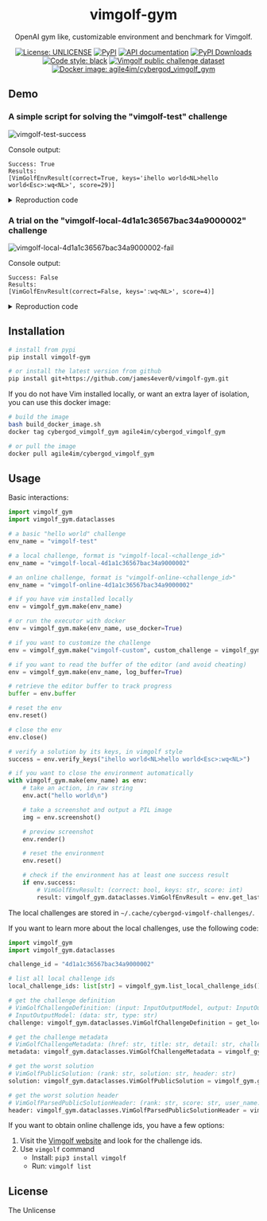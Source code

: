 
<!-- TODO: create a gym-like environment called "cybergod-gym" which we can remote into other machines and act upon them -->

<!-- TODO: create human labeling environment for vimgolf-gym and cybergod-gym as web application -->

<!-- TODO: create a dedicated cybergod_vimgolf_gym docker image, separate from cybergod_worker_terminal and so on -->

<!-- TODO: use worst human submission to calculate relative score -->
<!-- TODO: calculate overall score for multiple challenges as benchmark result -->

<!-- formula: estimated_worst_solution_score = human_worst_solution_score ? (string_length_of_output + 10) -->
<!-- relative_inverse_score = estimated_worst_solution_score / agent_score (the higher the better)  -->

<div>
<p align="center"><h1 align="center">vimgolf-gym</h1></p>
<p align="center">OpenAI gym like, customizable environment and benchmark for Vimgolf.</p>
<p align="center">
<a href="https://github.com/james4ever0/vimgolf-gym/blob/main/LICENSE"><img alt="License: UNLICENSE"
 src="https://img.shields.io/badge/license-UNLICENSE-green.svg?style=flat"></a>
<a href="https://pypi.org/project/vimgolf-gym/"><img alt="PyPI" src="https://img.shields.io/pypi/v/vimgolf-gym"></a>
<a href="https://james4ever0.github.io/vimgolf-gym/"><img src="https://img.shields.io/badge/API-Docs-blueviolet" alt="API documentation"></a>
<a href="https://pepy.tech/projects/vimgolf-gym"><img src="https://static.pepy.tech/badge/vimgolf-gym" alt="PyPI Downloads"></a>
<a href="https://github.com/james4ever0/vimgolf-gym"><img alt="Code style: black" src="https://img.shields.io/badge/code%20style-black-000000.svg"></a>
<a href="https://huggingface.co/datasets/James4Ever0/vimgolf_challenges_and_solutions"><img alt="Vimgolf public challenge dataset" src="https://img.shields.io/badge/🤗-HuggingFace-blue"></a>
<a href="https://hub.docker.com/r/agile4im/cybergod_vimgolf_gym"><img alt="Docker image: agile4im/cybergod_vimgolf_gym" src="https://img.shields.io/badge/dockerhub-gray?logo=docker"></a>
</p>
</div>

## Demo

### A simple script for solving the "vimgolf-test" challenge

![vimgolf-test-success](https://github.com/user-attachments/assets/011c21d7-5b4b-4836-ac14-e4b8126c3ab4)

Console output:

```
Success: True
Results:
[VimGolfEnvResult(correct=True, keys='ihello world<NL>hello world<Esc>:wq<NL>', score=29)]
```

<details>

<summary>Reproduction code</summary>

```python
import vimgolf_gym
import time
import PIL.Image

def test_demo():
    """
    Run a demo of vimgolf-gym, interacting with the environment by
    typing "hello world" into the buffer and then saving and quitting vim.
    Takes screenshots of the process and saves them to a .gif file.
    """
    env = vimgolf_gym.make("vimgolf-test")
    images: list[PIL.Image.Image] = []
    images.append(env.screenshot())
    env.act("i")
    images.append(env.screenshot())
    env.act("hello world\n")
    images.append(env.screenshot())
    env.act("hello world")
    images.append(env.screenshot())
    env.act("\x1b:wq")
    images.append(env.screenshot())
    env.act("\n")
    images.append(env.screenshot())
    time.sleep(1)
    images.append(env.screenshot())
    print("Success:", env.success)
    print("Results:")
    try:
         import rich
         rich.print(env.results)
    except ImportError:
         print(env.results)
    env.close()
    write_images_to_gif(images=images, output_gif_path="vimgolf-test-success.gif")


def write_images_to_gif(
    images: list[PIL.Image.Image], output_gif_path: str, interval=1000
):
    durations = [interval] * len(images)

    images[0].save(
        output_gif_path,
        save_all=True,
        append_images=images[1:],
        duration=durations,
        loop=1,
    )

if __name__ == "__main__":
    test_demo()
```

</details>

### A trial on the "vimgolf-local-4d1a1c36567bac34a9000002" challenge

![vimgolf-local-4d1a1c36567bac34a9000002-fail](https://github.com/user-attachments/assets/c6f4c2ba-1506-42c1-8d47-28816d338e94)

Console output:

```
Success: False
Results:
[VimGolfEnvResult(correct=False, keys=':wq<NL>', score=4)]
```

<details>

<summary>Reproduction code</summary>

```python
import vimgolf_gym
import time
import PIL.Image

def write_images_to_gif(
    images: list[PIL.Image.Image], output_gif_path: str, interval=1000
):
    durations = [interval] * len(images)

    images[0].save(
        output_gif_path,
        save_all=True,
        append_images=images[1:],
        duration=durations,
        loop=1,
    )

def test_local():
    """
    Test a local challenge with the given challenge id.

    It checks the data of the challenge in the local dataset, and then runs the
    challenge in the local environment and takes screenshots of the process.
    """
    challenge_id = "4d1a1c36567bac34a9000002"
    assert challenge_id in vimgolf_gym.list_local_challenge_ids()
    assert (
        vimgolf_gym.get_local_challenge_definition(challenge_id).client_version
        == "0.5.0"
    )
    assert (
        vimgolf_gym.get_local_challenge_metadata(challenge_id).challenge_hash
        == challenge_id
    )
    assert vimgolf_gym.get_local_challenge_worst_solution(challenge_id).rank == "74"
    assert (
        vimgolf_gym.get_local_challenge_worst_solution_header(challenge_id).score
        == "206"
    )
    env = vimgolf_gym.make("vimgolf-local-%s" % challenge_id)
    images: list[PIL.Image.Image] = []
    images.append(env.screenshot())
    env.act(":wq")
    images.append(env.screenshot())
    env.act("\n")
    images.append(env.screenshot())
    time.sleep(1)
    images.append(env.screenshot())
    print("Success:", env.success)
    print("Results:")
    try:
         import rich
         rich.print(env.results)
    except ImportError:
         print(env.results)
    env.close()
    write_images_to_gif(
        images=images, output_gif_path="vimgolf-local-%s-fail.gif" % challenge_id
    )

if __name__ == "__main__":
   test_local()
```

</details>


## Installation

```bash
# install from pypi
pip install vimgolf-gym

# or install the latest version from github
pip install git+https://github.com/james4ever0/vimgolf-gym.git
```

If you do not have Vim installed locally, or want an extra layer of isolation, you can use this docker image:

```bash
# build the image
bash build_docker_image.sh
docker tag cybergod_vimgolf_gym agile4im/cybergod_vimgolf_gym

# or pull the image
docker pull agile4im/cybergod_vimgolf_gym
```

## Usage

Basic interactions:

```python
import vimgolf_gym
import vimgolf_gym.dataclasses

# a basic "hello world" challenge
env_name = "vimgolf-test"

# a local challenge, format is "vimgolf-local-<challenge_id>"
env_name = "vimgolf-local-4d1a1c36567bac34a9000002"

# an online challenge, format is "vimgolf-online-<challenge_id>"
env_name = "vimgolf-online-4d1a1c36567bac34a9000002"

# if you have vim installed locally
env = vimgolf_gym.make(env_name)

# or run the executor with docker
env = vimgolf_gym.make(env_name, use_docker=True)

# if you want to customize the challenge
env = vimgolf_gym.make("vimgolf-custom", custom_challenge = vimgolf_gym.dataclasses.VimGolfCustomChallenge(input="", output="hello world\n"))

# if you want to read the buffer of the editor (and avoid cheating)
env = vimgolf_gym.make(env_name, log_buffer=True)

# retrieve the editor buffer to track progress
buffer = env.buffer

# reset the env
env.reset()

# close the env
env.close()

# verify a solution by its keys, in vimgolf style
success = env.verify_keys("ihello world<NL>hello world<Esc>:wq<NL>")

# if you want to close the environment automatically
with vimgolf_gym.make(env_name) as env:
    # take an action, in raw string
    env.act("hello world\n")

    # take a screenshot and output a PIL image
    img = env.screenshot()

    # preview screenshot
    env.render()

    # reset the environment
    env.reset()

    # check if the environment has at least one success result
    if env.success:
        # VimGolfEnvResult: (correct: bool, keys: str, score: int)
        result: vimgolf_gym.dataclasses.VimGolfEnvResult = env.get_last_success_result()
```

The local challenges are stored in `~/.cache/cybergod-vimgolf-challenges/`.

If you want to learn more about the local challenges, use the following code:

```python
import vimgolf_gym
import vimgolf_gym.dataclasses

challenge_id = "4d1a1c36567bac34a9000002"

# list all local challenge ids
local_challenge_ids: list[str] = vimgolf_gym.list_local_challenge_ids()

# get the challenge definition
# VimGolfChallengeDefinition: (input: InputOutputModel, output: InputOutputModel, client_version: str)
# InputOutputModel: (data: str, type: str)
challenge: vimgolf_gym.dataclasses.VimGolfChallengeDefinition = get_local_challenge_definition(challenge_id)

# get the challenge metadata
# VimGolfChallengeMetadata: (href: str, title: str, detail: str, challenge_hash: str)
metadata: vimgolf_gym.dataclasses.VimGolfChallengeMetadata = vimgolf_gym.get_local_challenge_metadata(challenge_id)

# get the worst solution
# VimGolfPublicSolution: (rank: str, solution: str, header: str)
solution: vimgolf_gym.dataclasses.VimGolfPublicSolution = vimgolf_gym.get_local_challenge_worst_solution(challenge_id)

# get the worst solution header
# VimGolfParsedPublicSolutionHeader: (rank: str, score: str, user_name: str, user_id: str, data: datetime)
header: vimgolf_gym.dataclasses.VimGolfParsedPublicSolutionHeader = vimgolf_gym.get_local_challenge_worst_solution_header(challenge_id)
```

If you want to obtain online challenge ids, you have a few options:

1. Visit the [Vimgolf website](https://vimgolf.com) and look for the challenge ids.
2. Use `vimgolf` command
   - Install: `pip3 install vimgolf`
   - Run: `vimgolf list`

## License

The Unlicense

